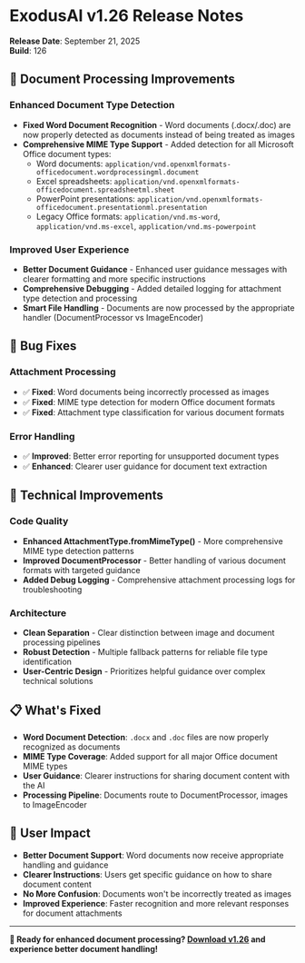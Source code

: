 # ExodusAI v1.26 Release Notes

**Release Date**: September 21, 2025  
**Build**: 126

## 🔧 **Document Processing Improvements**

### **Enhanced Document Type Detection**
- **Fixed Word Document Recognition** - Word documents (.docx/.doc) are now properly detected as documents instead of being treated as images
- **Comprehensive MIME Type Support** - Added detection for all Microsoft Office document types:
  - Word documents: `application/vnd.openxmlformats-officedocument.wordprocessingml.document`
  - Excel spreadsheets: `application/vnd.openxmlformats-officedocument.spreadsheetml.sheet`  
  - PowerPoint presentations: `application/vnd.openxmlformats-officedocument.presentationml.presentation`
  - Legacy Office formats: `application/vnd.ms-word`, `application/vnd.ms-excel`, `application/vnd.ms-powerpoint`

### **Improved User Experience**
- **Better Document Guidance** - Enhanced user guidance messages with clearer formatting and more specific instructions
- **Comprehensive Debugging** - Added detailed logging for attachment type detection and processing
- **Smart File Handling** - Documents are now processed by the appropriate handler (DocumentProcessor vs ImageEncoder)

## 🐛 **Bug Fixes**

### **Attachment Processing**
- ✅ **Fixed**: Word documents being incorrectly processed as images
- ✅ **Fixed**: MIME type detection for modern Office document formats
- ✅ **Fixed**: Attachment type classification for various document formats

### **Error Handling**  
- ✅ **Improved**: Better error reporting for unsupported document types
- ✅ **Enhanced**: Clearer user guidance for document text extraction

## 🔬 **Technical Improvements**

### **Code Quality**
- **Enhanced AttachmentType.fromMimeType()** - More comprehensive MIME type detection patterns
- **Improved DocumentProcessor** - Better handling of various document formats with targeted guidance
- **Added Debug Logging** - Comprehensive attachment processing logs for troubleshooting

### **Architecture**
- **Clean Separation** - Clear distinction between image and document processing pipelines
- **Robust Detection** - Multiple fallback patterns for reliable file type identification
- **User-Centric Design** - Prioritizes helpful guidance over complex technical solutions

## 📋 **What's Fixed**

- **Word Document Detection**: `.docx` and `.doc` files are now properly recognized as documents
- **MIME Type Coverage**: Added support for all major Office document MIME types
- **User Guidance**: Clearer instructions for sharing document content with the AI
- **Processing Pipeline**: Documents route to DocumentProcessor, images to ImageEncoder

## 🎯 **User Impact**

- **Better Document Support**: Word documents now receive appropriate handling and guidance
- **Clearer Instructions**: Users get specific guidance on how to share document content
- **No More Confusion**: Documents won't be incorrectly treated as images
- **Improved Experience**: Faster recognition and more relevant responses for document attachments

---

**🚀 Ready for enhanced document processing? [Download v1.26](https://github.com/spidistudio/ExodusAI/releases) and experience better document handling!**
